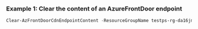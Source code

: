 ### Example 1: Clear the content of an AzureFrontDoor endpoint
```powershell
Clear-AzFrontDoorCdnEndpointContent -ResourceGroupName testps-rg-da16jm -ProfileName fdp-v542q6 -EndpointName end001 -ContentPath /a
```

```output
```

